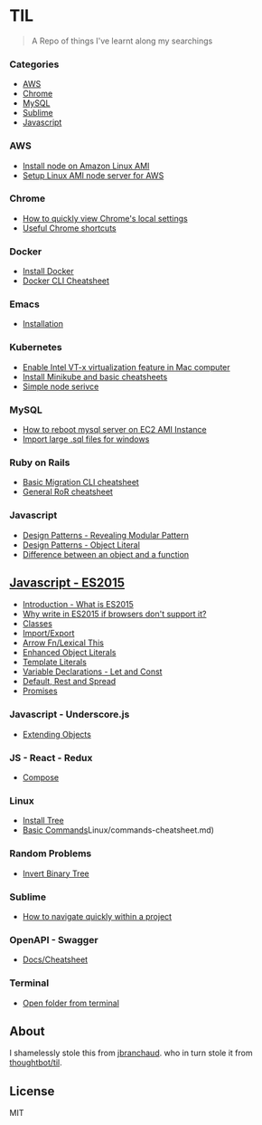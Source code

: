 # TIL

> A Repo of things I've learnt along my searchings

### Categories
* [AWS](#aws)
* [Chrome](#chrome)
* [MySQL](#mysql)
* [Sublime](#sublime)
* [Javascript](#javascript)

### AWS

- [Install node on Amazon Linux AMI](AWS/AMI/install-node.md)
- [Setup Linux AMI node server for AWS](AWS/AMI/setup-linux-node-server.md)

### Chrome

- [How to quickly view Chrome's local settings](Chrome/chrome-local-state.md)
- [Useful Chrome shortcuts](Chrome/chrome-shortcuts.md)

### Docker

- [Install Docker](Docker/install-docker.md)
- [Docker CLI Cheatsheet](Docker/cli-cheatsheet.md)

### Emacs

- [Installation](emacs/installation.md)

### Kubernetes

- [Enable Intel VT-x virtualization feature in Mac computer](kubernetes/enable-virtualisation.md)
- [Install Minikube and basic cheatsheets](kubernetes/install-minikube.md)
- [Simple node serivce](kubernetes/simple-node-service.md)

### MySQL

- [How to reboot mysql server on EC2 AMI Instance](mysql/reboot-ami-mysql.md)
- [Import large .sql files for windows](mysql/upload-limit.md)

### Ruby on Rails
- [Basic Migration CLI cheatsheet](RoR/migration-cli-cheatsheet.md)
- [General RoR cheatsheet](rails-cheatsheet.md)

### Javascript

- [Design Patterns - Revealing Modular Pattern](javascript/design-pattern-revealing-modular-pattern.md)
- [Design Patterns - Object Literal](javascript/object-literals.md)
- [Difference between an object and a function](javascript/difference-between-object-and-function.md)

## [Javascript - ES2015](es2015/)

- [Introduction - What is ES2015](es2015/introduction.md)
- [Why write in ES2015 if browsers don't support it?](es2015/why-code-in-ES2015.md)
- [Classes](es2015/classes.md)
- [Import/Export](es2015/import-export.md)
- [Arrow Fn/Lexical This](es2015/arrow-fn.md)
- [Enhanced Object Literals](es2015/enhanced-object-literals.md)
- [Template Literals](es2015/template-literals.md)
- [Variable Declarations - Let and Const](es2015/variable-declarations.md)
- [Default, Rest and Spread](es2015/default-rest-spread.md)
- [Promises](es2015/promises.md)

### Javascript - Underscore.js

- [Extending Objects](underscore/extend-function.md)

### JS - React - Redux

- [Compose](React/Redux/compose.md)


### Linux

- [Install Tree](Linux/tree.md)
- [Basic Commands]()Linux/commands-cheatsheet.md)

### Random Problems

- [Invert Binary Tree](problems/invert-binary-tree.md)

### Sublime

- [How to navigate quickly within a project](sublime/navigate-quickly.md)

### OpenAPI - Swagger

- [Docs/Cheatsheet](Swagger/cheatsheet.md)

### Terminal

- [Open folder from terminal](terminal/open-folder.md)

## About

I shamelessly stole this from [jbranchaud](https://github.com/jbranchaud/til/blob/master/README.md). who in turn stole it from [thoughtbot/til](https://github.com/thoughtbot/til).

## License

MIT
